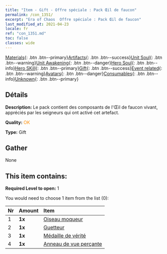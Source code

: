 ```yaml
---
title: "Item - Gift - Offre spéciale : Pack Œil de faucon"
permalink: /con_1351/
excerpt: "Era of Chaos  Offre spéciale : Pack Œil de faucon"
last_modified_at: 2021-04-23
locale: fr
ref: "con_1351.md"
toc: false
classes: wide
---
```

 [Materials](/ItemsFR/){: .btn .btn--primary}[Artifacts](/ItemsFR/Artifacts/){: .btn .btn--success}[Unit Soul](/ItemsFR/UnitSoul/){: .btn .btn--warning}[Unit Awakening](/ItemsFR/UnitAwakening/){: .btn .btn--danger}[Hero Soul](/ItemsFR/HeroSoul/){: .btn .btn--info}[Hero SKill](/ItemsFR/HeroSkill/){: .btn .btn--primary}[Gift](/ItemsFR/Gift/){: .btn .btn--success}[Event related](/ItemsFR/Events/){: .btn .btn--warning}[Avatars](/ItemsFR/Avatars/){: .btn .btn--danger}[Consumables](/ItemsFR/Consumables/){: .btn .btn--info}[Unknown](/ItemsFR/Unknown/){: .btn .btn--primary}

## Détails
 **Description:** Le pack contient des composants de l'Œil de faucon vivant, appréciés par les seigneurs qui ont activé cet artefact.

 **Quality:** <span style="color: #FF8C00">OK</span>

 **Type:** Gift

## Gather

  None

## This item contains:

 **Required Level to open:** 1

 You would need to choose 1 item from the list (0):

  | Nr | Amount |     Item    |
  |:---|:-------|:------------|
  | 1 |  **1x** | [Oiseau moqueur](/ItemsFR/art_132/) |  | 
  | 2 |  **1x** | [Guetteur](/ItemsFR/art_133/) |  | 
  | 3 |  **1x** | [Médaille de vérité](/ItemsFR/art_134/) |  | 
  | 4 |  **1x** | [Anneau de vue perçante](/ItemsFR/art_135/) |  | 

